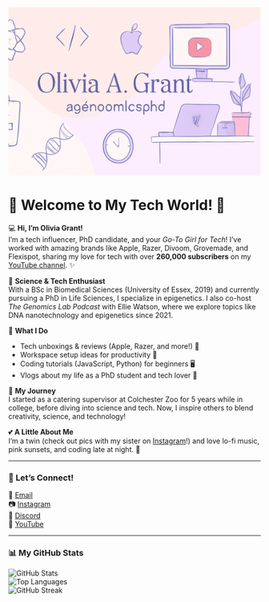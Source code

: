 ![My Banner](banner.png)

# 🌸 Welcome to My Tech World! 🌸

💻 **Hi, I’m Olivia Grant!**  
I’m a tech influencer, PhD candidate, and your *Go-To Girl for Tech*! I’ve worked with amazing brands like Apple, Razer, Divoom, Grovemade, and Flexispot, sharing my love for tech with over **260,000 subscribers** on my [YouTube channel](https://www.youtube.com/@agenomics). ✨  

🧬 **Science & Tech Enthusiast**  
With a BSc in Biomedical Sciences (University of Essex, 2019) and currently pursuing a PhD in Life Sciences, I specialize in epigenetics. I also co-host *The Genomics Lab Podcast* with Ellie Watson, where we explore topics like DNA nanotechnology and epigenetics since 2021.  

🎥 **What I Do**  
- Tech unboxings & reviews (Apple, Razer, and more!) 💖  
- Workspace setup ideas for productivity 🌟  
- Coding tutorials (JavaScript, Python) for beginners 🖥️  
- Vlogs about my life as a PhD student and tech lover 🌈  

🌟 **My Journey**  
I started as a catering supervisor at Colchester Zoo for 5 years while in college, before diving into science and tech. Now, I inspire others to blend creativity, science, and technology!  

💕 **A Little About Me**  
I’m a twin (check out pics with my sister on [Instagram](https://www.instagram.com/agenomicsphd)!) and love lo-fi music, pink sunsets, and coding late at night. 🌙  

---

### 🌷 Let’s Connect!  
📩 [Email](mailto:agenomics@gmail.com)  
📷 [Instagram](https://www.instagram.com/agenomicsphd)  
💬 [Discord](https://discord.com/invite/Uz4BFMKTJ)  
🎥 [YouTube](https://www.youtube.com/@agenomics)  

---

### 📊 My GitHub Stats  
![GitHub Stats](https://github-readme-stats.vercel.app/api?username=girl15year&show_icons=true&theme=pink&hide_border=true)  
![Top Languages](https://github-readme-stats.vercel.app/api/top-langs/?username=girl15year&layout=compact&theme=pink&hide_border=true)  
![GitHub Streak](https://github-readme-streak-stats.herokuapp.com/?user=girl15year&theme=pink&hide_border=true)
